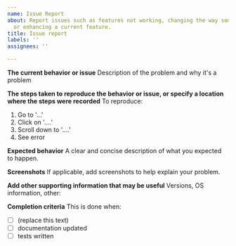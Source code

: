 ```yaml
---
name: Issue Report
about: Report issues such as features not working, changing the way something works,
  or enhancing a current feature.
title: Issue report
labels: ''
assignees: ''

---
```


<!-- Fill out this issue by completing the items below. Not every item may be relevent to you, so feel free to make changes-->

**The current behavior or issue**
Description of the problem and why it's a problem

**The steps taken to reproduce the behavior or issue, or specify a location where the steps were recorded**
To reproduce:
1. Go to '...'
2. Click on '....'
3. Scroll down to '....'
4. See error

**Expected behavior**
A clear and concise description of what you expected to happen.

**Screenshots**
If applicable, add screenshots to help explain your problem.

**Add other supporting information that may be useful**
Versions, OS information, other:

**Completion criteria**
This is done when:
- [ ] (replace this text)
- [ ] documentation updated
- [ ] tests written
